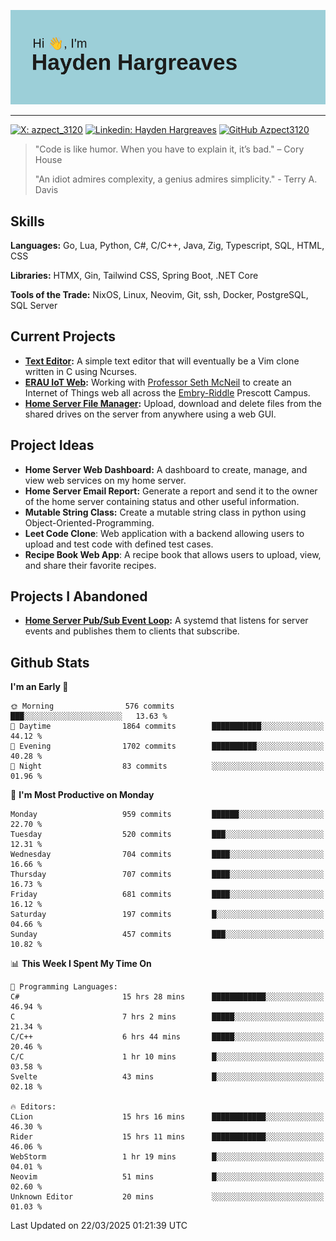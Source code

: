 ![Hayden Hargreaves](https://github.com/Azpect3120/Azpect3120/blob/master/download.png?raw=true)

<hr>

[![X: azpect_3120](https://img.shields.io/twitter/follow/azpect_3120?style=social)](https://x.com/azpect_3120)
[![Linkedin: Hayden Hargreaves](https://img.shields.io/badge/-Hayden%20Hargreaves-blue?style=flat-square&logo=Linkedin&logoColor=white&link=https://www.linkedin.com/in/hayden-hargreaves-37b2802a4/)](https://www.linkedin.com/in/hayden-hargreaves-37b2802a4/)
[![GitHub Azpect3120](https://img.shields.io/github/followers/azpect3120?label=follow&style=social)](https://github.com/azpect3120)

> "Code is like humor. When you have to explain it, it’s bad." – Cory House
> 
> "An idiot admires complexity, a genius admires simplicity." - Terry A. Davis


## Skills
**Languages:** Go, Lua, Python, C#, C/C++, Java, Zig, Typescript, SQL, HTML, CSS 

**Libraries:** HTMX, Gin, Tailwind CSS, Spring Boot, .NET Core

**Tools of the Trade:** NixOS, Linux, Neovim, Git, ssh, Docker, PostgreSQL, SQL Server


## Current Projects 
- **[Text Editor](https://github.com/Azpect3120/TextEditor):** A simple text editor that will eventually be a Vim clone written in C using Ncurses.
- **[ERAU IoT Web](https://github.com/Azpect3120/InternetOfThings):** Working with [Professor Seth McNeil](https://github.com/semcneil) to create an Internet of Things web all across the [Embry-Riddle](https://erau.edu) Prescott Campus.
- **[Home Server File Manager](https://github.com/Azpect3120/ServerFileManager):** Upload, download and delete files from the shared drives on the server from anywhere using a web GUI.


## Project Ideas
- **Home Server Web Dashboard:** A dashboard to create, manage, and view web services on my home server.
- **Home Server Email Report:** Generate a report and send it to the owner of the home server containing status and other useful information.
- **Mutable String Class:** Create a mutable string class in python using Object-Oriented-Programming.
- **Leet Code Clone**: Web application with a backend allowing users to upload and test code with defined test cases.
- **Recipe Book Web App**: A recipe book that allows users to upload, view, and share their favorite recipes.

## Projects I Abandoned 
- **[Home Server Pub/Sub Event Loop](https://github.com/Azpect3120/TCPNotificationManager):** A systemd that listens for server events and publishes them to clients that subscribe.


## Github Stats

<!--START_SECTION:waka-->
**I'm an Early 🐤** 

```text
🌞 Morning                576 commits         ███░░░░░░░░░░░░░░░░░░░░░░   13.63 % 
🌆 Daytime                1864 commits        ███████████░░░░░░░░░░░░░░   44.12 % 
🌃 Evening                1702 commits        ██████████░░░░░░░░░░░░░░░   40.28 % 
🌙 Night                  83 commits          ░░░░░░░░░░░░░░░░░░░░░░░░░   01.96 % 
```
📅 **I'm Most Productive on Monday** 

```text
Monday                   959 commits         ██████░░░░░░░░░░░░░░░░░░░   22.70 % 
Tuesday                  520 commits         ███░░░░░░░░░░░░░░░░░░░░░░   12.31 % 
Wednesday                704 commits         ████░░░░░░░░░░░░░░░░░░░░░   16.66 % 
Thursday                 707 commits         ████░░░░░░░░░░░░░░░░░░░░░   16.73 % 
Friday                   681 commits         ████░░░░░░░░░░░░░░░░░░░░░   16.12 % 
Saturday                 197 commits         █░░░░░░░░░░░░░░░░░░░░░░░░   04.66 % 
Sunday                   457 commits         ███░░░░░░░░░░░░░░░░░░░░░░   10.82 % 
```


📊 **This Week I Spent My Time On** 

```text
💬 Programming Languages: 
C#                       15 hrs 28 mins      ████████████░░░░░░░░░░░░░   46.94 % 
C                        7 hrs 2 mins        █████░░░░░░░░░░░░░░░░░░░░   21.34 % 
C/C++                    6 hrs 44 mins       █████░░░░░░░░░░░░░░░░░░░░   20.46 % 
C/C                      1 hr 10 mins        █░░░░░░░░░░░░░░░░░░░░░░░░   03.58 % 
Svelte                   43 mins             █░░░░░░░░░░░░░░░░░░░░░░░░   02.18 % 

🔥 Editors: 
CLion                    15 hrs 16 mins      ████████████░░░░░░░░░░░░░   46.30 % 
Rider                    15 hrs 11 mins      ████████████░░░░░░░░░░░░░   46.06 % 
WebStorm                 1 hr 19 mins        █░░░░░░░░░░░░░░░░░░░░░░░░   04.01 % 
Neovim                   51 mins             █░░░░░░░░░░░░░░░░░░░░░░░░   02.60 % 
Unknown Editor           20 mins             ░░░░░░░░░░░░░░░░░░░░░░░░░   01.03 % 
```


 Last Updated on 22/03/2025 01:21:39 UTC
<!--END_SECTION:waka-->
